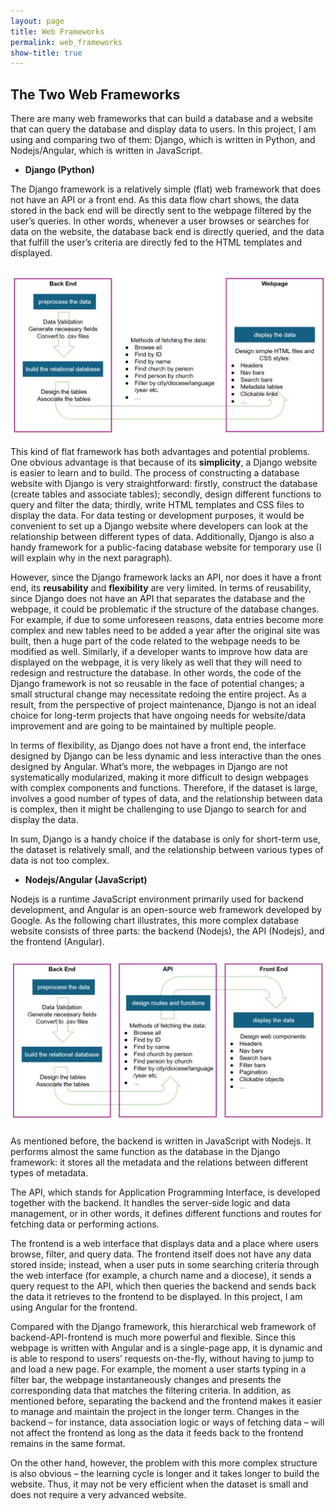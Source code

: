 ```yaml
---
layout: page
title: Web Frameworks
permalink: web_frameworks
show-title: true
---
```


## The Two Web Frameworks

There are many web frameworks that can build a database and a website that can query the database and display data to users. In this project, I am using and comparing two of them: Django, which is written in Python, and Nodejs/Angular, which is written in JavaScript. 

- **Django (Python)**

The Django framework is a relatively simple (flat) web framework that does not have an API or a front end. As this data flow chart shows, the data stored in the back end will be directly sent to the webpage filtered by the user’s queries. In other words, whenever a user browses or searches for data on the website, the database back end is directly queried, and the data that fulfill the user’s criteria are directly fed to the HTML templates and displayed. 

<p align="center">
    <img src="assets/img/django.png" width="700"/>
</p>

This kind of flat framework has both advantages and potential problems. One obvious advantage is that because of its **simplicity**, a Django website is easier to learn and to build. The process of constructing a database website with Django is very straightforward: firstly, construct the database (create tables and associate tables); secondly, design different functions to query and filter the data; thirdly, write HTML templates and CSS files to display the data. For data testing or development purposes, it would be convenient to set up a Django website where developers can look at the relationship between different types of data. Additionally, Django is also a handy framework for a public-facing database website for temporary use (I will explain why in the next paragraph).

However, since the Django framework lacks an API, nor does it have a front end, its **reusability** and **flexibility** are very limited. In terms of reusability, since Django does not have an API that separates the database and the webpage, it could be problematic if the structure of the database changes. For example, if due to some unforeseen reasons, data entries become more complex and new tables need to be added a year after the original site was built, then a huge part of the code related to the webpage needs to be modified as well. Similarly, if a developer wants to improve how data are displayed on the webpage, it is very likely as well that they will need to redesign and restructure the database. In other words, the code of the Django framework is not so reusable in the face of potential changes; a small structural change may necessitate redoing the entire project. As a result, from the perspective of project maintenance, Django is not an ideal choice for long-term projects that have ongoing needs for website/data improvement and are going to be maintained by multiple people.

In terms of flexibility, as Django does not have a front end, the interface designed by Django can be less dynamic and less interactive than the ones designed by Angular. What’s more, the webpages in Django are not systematically modularized, making it more difficult to design webpages with complex components and functions. Therefore, if the dataset is large, involves a good number of types of data, and the relationship between data is complex, then it might be challenging to use Django to search for and display the data.

In sum, Django is a handy choice if the database is only for short-term use, the dataset is relatively small, and the relationship between various types of data is not too complex.


- **Nodejs/Angular (JavaScript)**

Nodejs is a runtime JavaScript environment primarily used for backend development, and Angular is an open-source web framework developed by Google. As the following chart illustrates, this more complex database website consists of three parts: the backend (Nodejs), the API (Nodejs), and the frontend (Angular).

<p align="center">
    <img src="assets/img/workflow.png" width="700"/>
</p>

As mentioned before, the backend is written in JavaScript with Nodejs. It performs almost the same function as the database in the Django framework: it stores all the metadata and the relations between different types of metadata. 

The API, which stands for Application Programming Interface, is developed together with the backend. It handles the server-side logic and data management, or in other words, it defines different functions and routes for fetching data or performing actions. 

The frontend is a web interface that displays data and a place where users browse, filter, and query data. The frontend itself does not have any data stored inside; instead, when a user puts in some searching criteria through the web interface (for example, a church name and a diocese), it sends a query request to the API, which then queries the backend and sends back the data it retrieves to the frontend to be displayed. In this project, I am using Angular for the frontend.

Compared with the Django framework, this hierarchical web framework of backend-API-frontend is much more powerful and flexible. Since this webpage is written with Angular and is a single-page app, it is dynamic and is able to respond to users’ requests on-the-fly, without having to jump to and load a new page. For example, the moment a user starts typing in a filter bar, the webpage instantaneously changes and presents the corresponding data that matches the filtering criteria.
In addition, as mentioned before, separating the backend and the frontend makes it easier to manage and maintain the project in the longer term. Changes in the backend – for instance, data association logic or ways of fetching data – will not affect the frontend as long as the data it feeds back to the frontend remains in the same format. 

On the other hand, however, the problem with this more complex structure is also obvious – the learning cycle is longer and it takes longer to build the website. Thus, it may not be very efficient when the dataset is small and does not require a very advanced website. 
